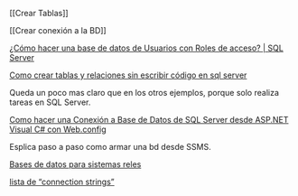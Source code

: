 
[[Crear Tablas]]

[[Crear conexión a la BD]]



[¿Cómo hacer una base de datos de Usuarios con Roles de acceso? | SQL Server](https://www.youtube.com/watch?v=Xrbl6Xgmi-Q)

[Como crear tablas y relaciones sin escribir código en sql server](https://www.youtube.com/watch?v=EnFrBZOoa38)

Queda un poco mas claro que en los otros ejemplos, porque solo realiza tareas en SQL Server.

[Como hacer una Conexión a Base de Datos de SQL Server desde ASP.NET Visual C# con Web.config](https://www.youtube.com/watch?v=1FB_X3adKpQ&list=PL2xycGX1pDXPNeqFPVLajQ4D-KXBd6tQD&index=3)

Esplica paso a paso como armar una bd desde SSMS.

[Bases de datos para sistemas reles](https://www.youtube.com/watch?v=22DVuSmQpNw&list=PLWYKfSbdsjJg3xAytcOjOJuty7VQ4Y5r7)

[ lista de “connection strings”](https://www.connectionstrings.com/sql-server/)

